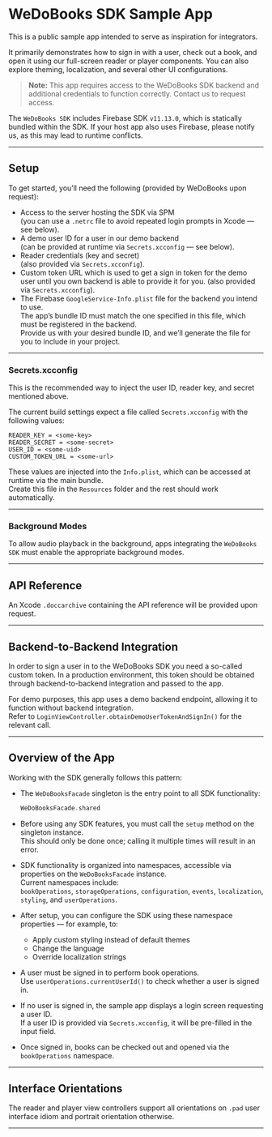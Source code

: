 # WeDoBooks SDK Sample App

This is a public sample app intended to serve as inspiration for integrators.

It primarily demonstrates how to sign in with a user, check out a book, and open it using our full-screen reader or player components. You can also explore theming, localization, and several other UI configurations.

> **Note:** This app requires access to the WeDoBooks SDK backend and additional credentials to function correctly. Contact us to request access.

The `WeDoBooks SDK` includes Firebase SDK `v11.13.0`, which is statically bundled within the SDK. If your host app also uses Firebase, please notify us, as this may lead to runtime conflicts.

---

## Setup

To get started, you’ll need the following (provided by WeDoBooks upon request):

- Access to the server hosting the SDK via SPM  
  (you can use a `.netrc` file to avoid repeated login prompts in Xcode — see below).
- A demo user ID for a user in our demo backend  
  (can be provided at runtime via `Secrets.xcconfig` — see below).
- Reader credentials (key and secret)  
  (also provided via `Secrets.xcconfig`).
- Custom token URL which is used to get a sign in token for the demo user until you own backend is able to provide it for you.
  (also provided via `Secrets.xcconfig`).
- The Firebase `GoogleService-Info.plist` file for the backend you intend to use.  
  The app’s bundle ID must match the one specified in this file, which must be registered in the backend.  
  Provide us with your desired bundle ID, and we’ll generate the file for you to include in your project.

---

### Secrets.xcconfig

This is the recommended way to inject the user ID, reader key, and secret mentioned above.  

The current build settings expect a file called `Secrets.xcconfig` with the following values:

```
READER_KEY = <some-key>
READER_SECRET = <some-secret>
USER_ID = <some-uid>
CUSTOM_TOKEN_URL = <some-url>
```

These values are injected into the `Info.plist`, which can be accessed at runtime via the main bundle.  
Create this file in the `Resources` folder and the rest should work automatically.

---

### Background Modes

To allow audio playback in the background, apps integrating the `WeDoBooks SDK` must enable the appropriate background modes.

---

## API Reference

An Xcode `.doccarchive` containing the API reference will be provided upon request.

---

## Backend-to-Backend Integration

In order to sign a user in to the WeDoBooks SDK you need a so-called custom token.
In a production environment, this token should be obtained through backend-to-backend integration and passed to the app.

For demo purposes, this app uses a demo backend endpoint, allowing it to function without backend integration.  
Refer to `LoginViewController.obtainDemoUserTokenAndSignIn()` for the relevant call.

---

## Overview of the App

Working with the SDK generally follows this pattern:

- The `WeDoBooksFacade` singleton is the entry point to all SDK functionality:  
  ```swift
  WeDoBooksFacade.shared
  ```

- Before using any SDK features, you must call the `setup` method on the singleton instance.  
  This should only be done once; calling it multiple times will result in an error.

- SDK functionality is organized into namespaces, accessible via properties on the `WeDoBooksFacade` instance.  
  Current namespaces include:  
  `bookOperations`, `storageOperations`, `configuration`, `events`, `localization`, `styling`, and `userOperations`.

- After setup, you can configure the SDK using these namespace properties — for example, to:
  - Apply custom styling instead of default themes
  - Change the language
  - Override localization strings

- A user must be signed in to perform book operations.  
  Use `userOperations.currentUserId()` to check whether a user is signed in.

- If no user is signed in, the sample app displays a login screen requesting a user ID.  
  If a user ID is provided via `Secrets.xcconfig`, it will be pre-filled in the input field.

- Once signed in, books can be checked out and opened via the `bookOperations` namespace.

---

## Interface Orientations

The reader and player view controllers support all orientations on `.pad` user interface idiom and portrait orientation otherwise.

---
